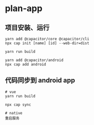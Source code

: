 # plan-app


## 项目安装、运行

```
yarn add @capacitor/core @capacitor/cli
npx cap init [name] [id] --web-dir=dist

yarn run build  

yarn add @capacitor/android
npx cap add android
```

## 代码同步到 android app

```
# vue
yarn run build

npx cap sync

# native 
重启服务
```